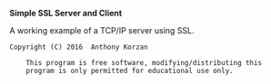 **Simple SSL Server and Client**

A working example of a TCP/IP server using SSL.

    Copyright (C) 2016  Anthony Korzan

        This program is free software, modifying/distributing this
        program is only permitted for educational use only.
